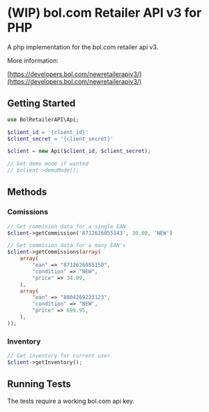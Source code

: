 # (WIP) bol.com Retailer API v3 for PHP

A php implementation for the bol.com retailer api v3.

More information:

[https://developers.bol.com/newretailerapiv3/](https://developers.bol.com/newretailerapiv3/)

## Getting Started

```php
use BolRetailerAPI\Api;

$client_id = '{client_id}'
$client_secret = '{client_secret}'

$client = new Api($client_id, $client_secret);

// Set demo mode if wanted
// $client->demoMode();
```

## Methods

### Comissions
```php
// Get commision data for a single EAN
$client->getCommission('8712626055143', 30.00, 'NEW')

// Get commision data for a many EAN's
$client->getCommissions(array(
    array(
        "ean" => "8712626055150",
        "condition" => "NEW",
        "price" => 34.99,
    ),
    array(
        "ean" => "8804269223123",
        "condition" => "NEW",
        "price" => 699.95,
    ),
));
```

### Inventory
```php
// Get inventory for current user
$client->getInventory();
```


## Running Tests

The tests require a working bol.com api key.